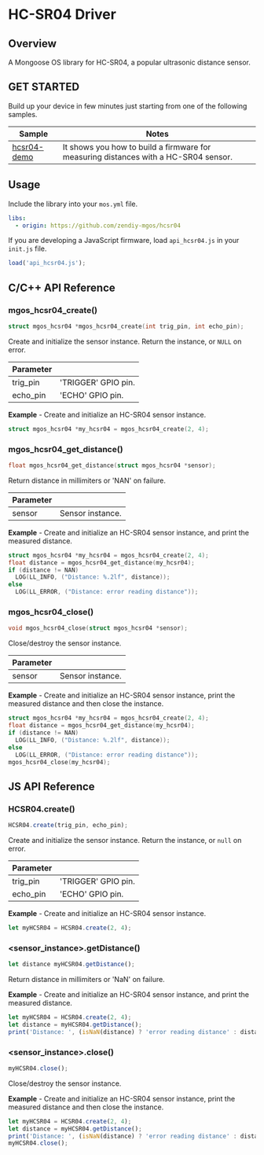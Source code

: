 # HC-SR04 Driver
## Overview
A Mongoose OS library for HC-SR04, a popular ultrasonic distance sensor.
## GET STARTED
Build up your device in few minutes just starting from one of the following samples.

|Sample|Notes|
|--|--|
|[hcsr04-demo](https://github.com/zendiy-mgos/hcsr04-demo)|It shows you how to build a firmware for measuring distances with a HC-SR04 sensor.|
## Usage
Include the library into your `mos.yml` file.
```yaml
libs:
  - origin: https://github.com/zendiy-mgos/hcsr04
```
If you are developing a JavaScript firmware, load `api_hcsr04.js` in your `init.js` file.
```js
load('api_hcsr04.js');
```
## C/C++ API Reference
### mgos_hcsr04_create()
```c
struct mgos_hcsr04 *mgos_hcsr04_create(int trig_pin, int echo_pin);
```
Create and initialize the sensor instance. Return the instance, or `NULL` on error.

|Parameter||
|--|--|
|trig_pin|'TRIGGER' GPIO pin.|
|echo_pin|'ECHO' GPIO pin.|

**Example** - Create and initialize an HC-SR04 sensor instance.
```c
struct mgos_hcsr04 *my_hcsr04 = mgos_hcsr04_create(2, 4);
```
### mgos_hcsr04_get_distance()
```c
float mgos_hcsr04_get_distance(struct mgos_hcsr04 *sensor);
```
Return distance in millimiters or 'NAN' on failure.

|Parameter||
|--|--|
|sensor|Sensor instance.|

**Example** - Create and initialize an HC-SR04 sensor instance, and print the measured distance.
```c
struct mgos_hcsr04 *my_hcsr04 = mgos_hcsr04_create(2, 4);
float distance = mgos_hcsr04_get_distance(my_hcsr04);
if (distance != NAN)
  LOG(LL_INFO, ("Distance: %.2lf", distance));
else
  LOG(LL_ERROR, ("Distance: error reading distance"));
```
### mgos_hcsr04_close()
```c
void mgos_hcsr04_close(struct mgos_hcsr04 *sensor);
```
Close/destroy the sensor instance.

|Parameter||
|--|--|
|sensor|Sensor instance.|

**Example** - Create and initialize an HC-SR04 sensor instance, print the measured distance and then close the instance.
```c
struct mgos_hcsr04 *my_hcsr04 = mgos_hcsr04_create(2, 4);
float distance = mgos_hcsr04_get_distance(my_hcsr04);
if (distance != NAN)
  LOG(LL_INFO, ("Distance: %.2lf", distance));
else
  LOG(LL_ERROR, ("Distance: error reading distance"));
mgos_hcsr04_close(my_hcsr04);
```
## JS API Reference
### HCSR04.create()
```js
HCSR04.create(trig_pin, echo_pin);
```
Create and initialize the sensor instance. Return the instance, or `null` on error.

|Parameter||
|--|--|
|trig_pin|'TRIGGER' GPIO pin.|
|echo_pin|'ECHO' GPIO pin.|

**Example** - Create and initialize an HC-SR04 sensor instance.
```js
let myHCSR04 = HCSR04.create(2, 4);
```
### <sensor_instance>.getDistance()
```js
let distance myHCSR04.getDistance();
```
Return distance in millimiters or 'NaN' on failure.

**Example** - Create and initialize an HC-SR04 sensor instance, and print the measured distance.
```js
let myHCSR04 = HCSR04.create(2, 4);
let distance = myHCSR04.getDistance();
print('Distance: ', (isNaN(distance) ? 'error reading distance' : distance));
```
### <sensor_instance>.close()
```js
myHCSR04.close();
```
Close/destroy the sensor instance.

**Example** - Create and initialize an HC-SR04 sensor instance, print the measured distance and then close the instance.
```js
let myHCSR04 = HCSR04.create(2, 4);
let distance = myHCSR04.getDistance();
print('Distance: ', (isNaN(distance) ? 'error reading distance' : distance));
myHCSR04.close();
```
